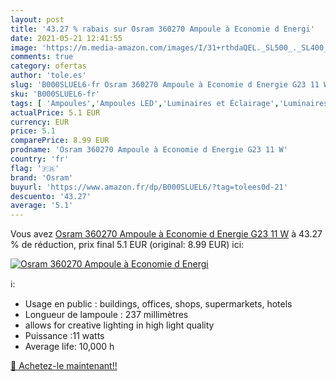 ```yaml
---
layout: post
title: '43.27 % rabais sur Osram 360270 Ampoule à Economie d Energi'
date: 2021-05-21 12:41:55
image: 'https://m.media-amazon.com/images/I/31+rthdaQEL._SL500_._SL400_.jpg'
comments: true
category: ofertas
author: 'tole.es'
slug: 'B000SLUEL6-fr Osram 360270 Ampoule à Economie d Energie G23 11 W'
sku: 'B000SLUEL6-fr'
tags: [ 'Ampoules','Ampoules LED','Luminaires et Éclairage','Luminaires et éclairage','osram', ]
actualPrice: 5.1 EUR
currency: EUR
price: 5.1
comparePrice: 8.99 EUR
prodname: 'Osram 360270 Ampoule à Economie d Energie G23 11 W'
country: 'fr'
flag: '🇫🇷'
brand: 'Osram'
buyurl: 'https://www.amazon.fr/dp/B000SLUEL6/?tag=tolees0d-21'
descuento: '43.27'
average: '5.1'
---
```


Vous avez [Osram 360270 Ampoule à Economie d Energie G23 11 W](https://www.amazon.fr/dp/B000SLUEL6/?tag=tolees0d-21)  à  43.27 % de réduction, prix final  5.1 EUR (original: 8.99 EUR) ici:

[![Osram 360270 Ampoule à Economie d Energi](https://m.media-amazon.com/images/I/31+rthdaQEL._SL500_._SL400_.jpg)](https://www.amazon.fr/dp/B000SLUEL6/?tag=tolees0d-21)

ℹ️:

- Usage en public : buildings, offices, shops, supermarkets, hotels
- Longueur de lampoule : 237 millimètres
- allows for creative lighting in high light quality
- Puissance :11 watts
- Average life: 10,000 h

[🛒 Achetez-le maintenant!!](https://www.amazon.fr/dp/B000SLUEL6/?tag=tolees0d-21)
